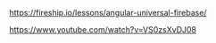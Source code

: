 https://fireship.io/lessons/angular-universal-firebase/

https://www.youtube.com/watch?v=VS0zsXvDJ08